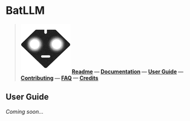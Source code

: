 # BatLLM


>
>  ![BatLLM's logo](./images/logo-small.png) **[Readme](README.md) &mdash; [Documentation](DOCUMENTATION.md)  &mdash; [User Guide](USER_GUIDE.md)  &mdash; [Contributing](CONTRIBUTING.md)  &mdash; [FAQ](FAQ.md)  &mdash; [Credits](CREDITS.md)** 
>
>

## User Guide

*Coming soon...*



